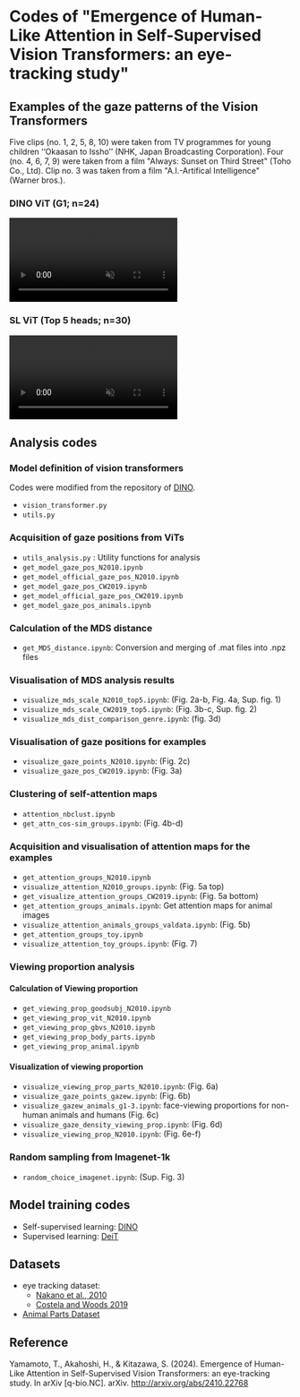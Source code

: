 # Codes of "Emergence of Human-Like Attention in Self-Supervised Vision Transformers: an eye-tracking study"

## Examples of the gaze patterns of the Vision Transformers
Five clips (no. 1, 2, 5, 8, 10) were taken from TV programmes for young
children ‘‘Okaasan to Issho’’ (NHK, Japan Broadcasting Corporation). Four (no. 4, 6, 7, 9) were taken from a film "Always: Sunset on Third Street" (Toho Co., Ltd). Clip no. 3 was taken from a film "A.I.-Artifical Intelligence" (Warner bros.).
### DINO ViT (G1; n=24)
<div><video controls src="https://github.com/user-attachments/assets/bddd4501-adff-4670-ada0-a79f981000a9" muted="false"></video></div>

### SL ViT (Top 5 heads; n=30)
<div><video controls src="https://github.com/user-attachments/assets/fbed9c38-f73a-46b5-b3bc-0c5c722c428f" muted="false"></video></div>

## Analysis codes
### Model definition of vision transformers
Codes were modified from the repository of [DINO](https://github.com/facebookresearch/dino).
- `vision_transformer.py`
- `utils.py`

### Acquisition of gaze positions from ViTs
- `utils_analysis.py` : Utility functions for analysis
- `get_model_gaze_pos_N2010.ipynb`
- `get_model_official_gaze_pos_N2010.ipynb`
- `get_model_gaze_pos_CW2019.ipynb`
- `get_model_official_gaze_pos_CW2019.ipynb`
- `get_model_gaze_pos_animals.ipynb`

### Calculation of the MDS distance
- `get_MDS_distance.ipynb`: Conversion and merging of .mat files into .npz files

### Visualisation of MDS analysis results
- `visualize_mds_scale_N2010_top5.ipynb`: (Fig. 2a-b, Fig. 4a, Sup. fig. 1)
- `visualize_mds_scale_CW2019_top5.ipynb`: (Fig. 3b-c, Sup. fig. 2)
- `visualize_mds_dist_comparison_genre.ipynb`: (fig. 3d)

### Visualisation of gaze positions for examples
- `visualize_gaze_points_N2010.ipynb`: (Fig. 2c)
- `visualize_gaze_pos_CW2019.ipynb`: (Fig. 3a)

### Clustering of self-attention maps
- `attention_nbclust.ipynb`
- `get_attn_cos-sim_groups.ipynb`: (Fig. 4b-d)

### Acquisition and visualisation of attention maps for the examples
- `get_attention_groups_N2010.ipynb`
- `visualize_attention_N2010_groups.ipynb`: (Fig. 5a top)
- `get_visualize_attention_groups_CW2019.ipynb`: (Fig. 5a bottom)
- `get_attention_groups_animals.ipynb`: Get attention maps for animal images
- `visualize_attention_animals_groups_valdata.ipynb`: (Fig. 5b)
- `get_attention_groups_toy.ipynb`
- `visualize_attention_toy_groups.ipynb`: (Fig. 7)

### Viewing proportion analysis
#### Calculation of Viewing proportion
- `get_viewing_prop_goodsubj_N2010.ipynb`
- `get_viewing_prop_vit_N2010.ipynb`
- `get_viewing_prop_gbvs_N2010.ipynb`
- `get_viewing_prop_body_parts.ipynb`
- `get_viewing_prop_animal.ipynb`

#### Visualization of viewing proportion
- `visualize_viewing_prop_parts_N2010.ipynb`: (Fig. 6a)
- `visualize_gaze_points_gazew.ipynb`: (Fig. 6b)
- `visualize_gazew_animals_g1-3.ipynb`: face-viewing proportions for non-human animals and humans (Fig. 6c)
- `visualize_gaze_density_viewing_prop.ipynb`: (Fig. 6d)
- `visualize_viewing_prop_N2010.ipynb`: (Fig. 6e-f)

### Random sampling from Imagenet-1k
- `random_choice_imagenet.ipynb`: (Sup. Fig. 3)

## Model training codes
- Self-supervised learning: [DINO](https://github.com/facebookresearch/dino)
- Supervised learning: [DeiT](https://github.com/facebookresearch/deit/)

## Datasets
- eye tracking dataset:
  - [Nakano et al., 2010](https://osf.io/x6f8t/)
  - [Costela and Woods 2019](https://osf.io/g64tk/)
- [Animal Parts Dataset](https://www.robots.ox.ac.uk/~vgg/data/animal_parts/)

## Reference
Yamamoto, T., Akahoshi, H., & Kitazawa, S. (2024). Emergence of Human-Like Attention in Self-Supervised Vision Transformers: an eye-tracking study. In arXiv [q-bio.NC]. arXiv. http://arxiv.org/abs/2410.22768

